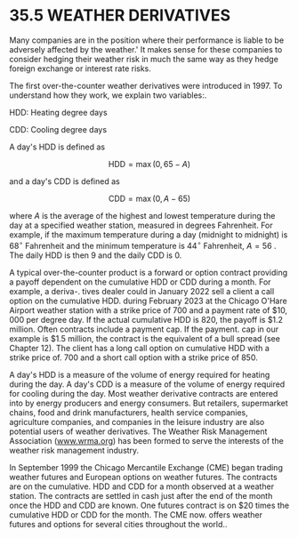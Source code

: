 # 35.5 WEATHER DERIVATIVES  

Many companies are in the position where their performance is liable to be adversely affected by the weather.' It makes sense for these companies to consider hedging their weather risk in much the same way as they hedge foreign exchange or interest rate risks.  

The first over-the-counter weather derivatives were introduced in 1997. To understand how they work, we explain two variables:.  

HDD: Heating degree days  

CDD: Cooling degree days  

A day's HDD is defined as  

$$
\mathrm{HDD}=\operatorname*{max}(0,65-A)
$$  

and a day's CDD is defined as  

$$
\mathrm{CDD}=\operatorname*{max}(0,A-65)
$$  

where $A$ is the average of the highest and lowest temperature during the day at a specified weather station, measured in degrees Fahrenheit. For example, if the maximum temperature during a day (midnight to midnight) is $68^{\circ}$ Fahrenheit and the minimum temperature is $44^{\circ}$ Fahrenheit, $A=56$ . The daily HDD is then 9 and the daily CDD is 0.  

A typical over-the-counter product is a forward or option contract providing a payoff dependent on the cumulative HDD or CDD during a month. For example, a deriva-. tives dealer could in January 2022 sell a client a call option on the cumulative HDD. during February 2023 at the Chicago O'Hare Airport weather station with a strike price of 700 and a payment rate of $\$10,000$ per degree day. If the actual cumulative HDD is 820, the payoff is $\$1.2$ million. Often contracts include a payment cap. If the payment. cap in our example is $\$1.5$ million, the contract is the equivalent of a bull spread (see Chapter 12). The client has a long call option on cumulative HDD with a strike price of. 700 and a short call option with a strike price of 850.  

A day's HDD is a measure of the volume of energy required for heating during the day. A day's CDD is a measure of the volume of energy required for cooling during the day. Most weather derivative contracts are entered into by energy producers and energy consumers. But retailers, supermarket chains, food and drink manufacturers, health service companies, agriculture companies, and companies in the leisure industry are also potential users of weather derivatives. The Weather Risk Management Association (www.wrma.org) has been formed to serve the interests of the weather risk management industry.  

In September 1999 the Chicago Mercantile Exchange (CME) began trading weather futures and European options on weather futures. The contracts are on the cumulative. HDD and CDD for a month observed at a weather station. The contracts are settled in cash just after the end of the month once the HDD and CDD are known. One futures contract is on $\$20$ times the cumulative HDD or CDD for the month. The CME now. offers weather futures and options for several cities throughout the world..  

